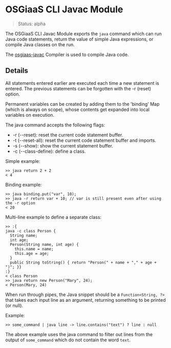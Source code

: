 # OSGiaaS CLI Javac Module

> Status: alpha

The OSGiaaS CLI Javac Module exports the `java` command which can run Java code statements, return the value of
simple Java expressions, or compile Java classes on the run.

The [osgiaas-javac](../lang/osgiaas-javac.md) Compiler is used to compile Java code.

## Details

All statements entered earlier are executed each time a new statement is entered.
The previous statements can be forgotten with the -r (reset) option.

Permanent variables can be created by adding them to the 'binding' Map (which is always on scope),
whose contents get expanded into local variables on execution.

The java command accepts the following flags:

  * -r (--reset): reset the current code statement buffer.
  * -t (--reset-all): reset the current code statement buffer and imports.
  * -s (--show): show the current statement buffer.
  * -c (--class-define): define a class.

Simple example:

```
>> java return 2 + 2
< 4
```

Binding example:

```
>> java binding.put("var", 10);
>> java -r return var + 10; // var is still present even after using the -r option
< 20
```

Multi-line example to define a separate class:

```
>> :{
java -c class Person {
  String name;
  int age;
  Person(String name, int age) {
    this.name = name;
    this.age = age;
  }
  public String toString() { return "Person(" + name + "," + age + ")"; }}
:}
< class Person
>> java return new Person("Mary", 24);
< Person(Mary, 24)
```

When run through pipes, the Java snippet should be a `Function<String, ?>` that takes each input line as an argument,
returning something to be printed (or null).

Example:

```
>> some_command | java line -> line.contains("text") ? line : null
```

The above example uses the java command to filter out lines from the output of `some_command` which do not
contain the word `text`.


